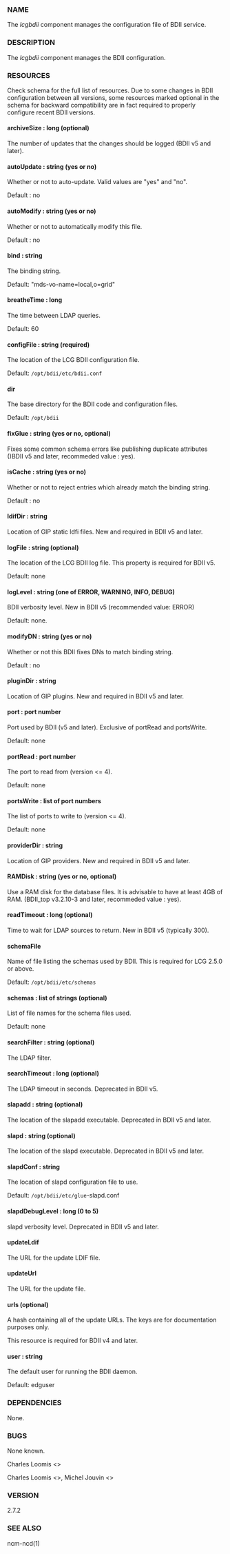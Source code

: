
### NAME

The _lcgbdii_ component manages the configuration file of BDII service.

### DESCRIPTION

The _lcgbdii_ component manages the BDII configuration.

### RESOURCES

Check schema for the full list of resources. Due to some changes in BDII configuration between all versions,
some resources marked optional in the schema for backward compatibility are in fact required to properly
configure recent BDII versions.

#### archiveSize : long (optional)

The number of updates that the changes should be logged (BDII v5 and later).

#### autoUpdate : string (yes or no)

Whether or not to auto-update.  Valid values are "yes" and "no".

Default : no

#### autoModify : string (yes or no)

Whether or not to automatically modify this file.

Default : no

#### bind : string

The binding string.

Default: "mds-vo-name=local,o=grid"

#### breatheTime : long

The time between LDAP queries.

Default: 60

#### configFile : string (required)

The location of the LCG BDII configuration file.

Default: `/opt/bdii/etc/bdii.conf`

#### dir

The base directory for the BDII code and configuration files.

Default: `/opt/bdii`

#### fixGlue : string (yes or no, optional)

Fixes some common schema errors like publishing duplicate attributes ()BDII v5 and later, recommeded value : yes).

#### isCache : string (yes or no)

Whether or not to reject entries which already match the binding string.

Default : no

#### ldifDir : string

Location of GIP static ldfi files. New and required in BDII v5 and later.

#### logFile : string (optional)

The location of the LCG BDII log file. This property is required for BDII v5.

Default: none

#### logLevel : string (one of ERROR, WARNING, INFO, DEBUG)

BDII verbosity level. New in BDII v5 (recommended value: ERROR)

Default: none.

#### modifyDN : string (yes or no)

Whether or not this BDII fixes DNs to match binding string.

Default : no

#### pluginDir : string

Location of GIP plugins. New and required in BDII v5 and later.

#### port : port number

Port used by BDII (v5 and later). Exclusive of portRead and portsWrite.

Default: none

#### portRead : port number

The port to read from (version <= 4).

Default: none

#### portsWrite : list of port numbers

The list of ports to write to (version <= 4).

Default: none

#### providerDir : string

Location of GIP providers. New and required in BDII v5 and later.

#### RAMDisk : string (yes or no, optional)

Use a RAM disk for the database files. It is advisable to have at least 4GB of RAM.
(BDII\_top v3.2.10-3 and later, recommeded value : yes).

#### readTimeout : long (optional)

Time to wait for LDAP sources to return. New in BDII v5 (typically 300).

#### schemaFile

Name of file listing the schemas used by BDII.  This is required for LCG 2.5.0 or above.

Default: `/opt/bdii/etc/schemas`

#### schemas : list of strings (optional)

List of file names for the schema files used.

Default: none

#### searchFilter : string (optional)

The LDAP filter.

#### searchTimeout : long (optional)

The LDAP timeout in seconds. Deprecated in BDII v5.

#### slapadd : string (optional)

The location of the slapadd executable. Deprecated in BDII v5 and later.

#### slapd : string (optional)

The location of the slapd executable. Deprecated in BDII v5 and later.

#### slapdConf : string

The location of slapd configuration file to use.

Default:  `/opt/bdii/etc/glue`-slapd.conf

#### slapdDebugLevel : long (0 to 5)

slapd verbosity level. Deprecated in BDII v5 and later.

#### updateLdif

The URL for the update LDIF file.

#### updateUrl

The URL for the update file.

#### urls (optional)

A hash containing all of the update URLs.  The keys are for
documentation purposes only.

This resource is required for BDII v4 and later.

#### user : string

The default user for running the BDII daemon.

Default: edguser

### DEPENDENCIES

None.

### BUGS

None known.

Charles Loomis <>

Charles Loomis <>, Michel Jouvin <>

### VERSION

2.7.2

### SEE ALSO

ncm-ncd(1)
